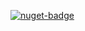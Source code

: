 [![nuget-badge](https://img.shields.io/badge/nuget-active-blue.svg)](https://www.nuget.org/packages/NequeoManagementPython)
